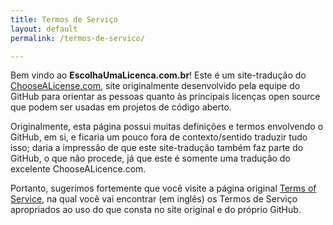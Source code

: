 ```yaml
---
title: Termos de Serviço
layout: default
permalink: /termos-de-servico/

---
```


Bem vindo ao **EscolhaUmaLicenca.com.br**! Este é um site-tradução do [ChooseALicense.com](http://choosealicense.com/), site originalmente desenvolvido pela equipe do GitHub para orientar as pessoas quanto às principais licenças open source que podem ser usadas em projetos de código aberto.

Originalmente, esta página possui muitas definições e termos envolvendo o GitHub, em si, e ficaria um pouco fora de contexto/sentido traduzir tudo isso; daria a impressão de que este site-tradução também faz parte do GitHub, o que não procede, já que este é somente uma tradução do excelente ChooseALicence.com.

Portanto, sugerimos fortemente que você visite a página original [Terms of Service](http://choosealicense.com/terms-of-service/), na qual você vai encontrar (em inglês) os Termos de Serviço apropriados ao uso do que consta no site original e do próprio GitHub.

